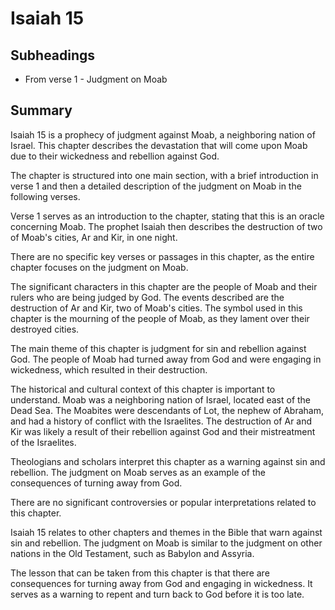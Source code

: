 # Isaiah 15

## Subheadings

* From verse 1 - Judgment on Moab

## Summary

Isaiah 15 is a prophecy of judgment against Moab, a neighboring nation of Israel. This chapter describes the devastation that will come upon Moab due to their wickedness and rebellion against God.

The chapter is structured into one main section, with a brief introduction in verse 1 and then a detailed description of the judgment on Moab in the following verses.

Verse 1 serves as an introduction to the chapter, stating that this is an oracle concerning Moab. The prophet Isaiah then describes the destruction of two of Moab's cities, Ar and Kir, in one night.

There are no specific key verses or passages in this chapter, as the entire chapter focuses on the judgment on Moab.

The significant characters in this chapter are the people of Moab and their rulers who are being judged by God. The events described are the destruction of Ar and Kir, two of Moab's cities. The symbol used in this chapter is the mourning of the people of Moab, as they lament over their destroyed cities.

The main theme of this chapter is judgment for sin and rebellion against God. The people of Moab had turned away from God and were engaging in wickedness, which resulted in their destruction.

The historical and cultural context of this chapter is important to understand. Moab was a neighboring nation of Israel, located east of the Dead Sea. The Moabites were descendants of Lot, the nephew of Abraham, and had a history of conflict with the Israelites. The destruction of Ar and Kir was likely a result of their rebellion against God and their mistreatment of the Israelites.

Theologians and scholars interpret this chapter as a warning against sin and rebellion. The judgment on Moab serves as an example of the consequences of turning away from God.

There are no significant controversies or popular interpretations related to this chapter.

Isaiah 15 relates to other chapters and themes in the Bible that warn against sin and rebellion. The judgment on Moab is similar to the judgment on other nations in the Old Testament, such as Babylon and Assyria.

The lesson that can be taken from this chapter is that there are consequences for turning away from God and engaging in wickedness. It serves as a warning to repent and turn back to God before it is too late.